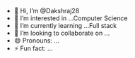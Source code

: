 - 👋 Hi, I’m @Dakshraj28
- 👀 I’m interested in ...Computer Science
- 🌱 I’m currently learning ...Full stack
- 💞️ I’m looking to collaborate on ...
- 😄 Pronouns: ...
- ⚡ Fun fact: ...

<!---
Dakshraj28/Dakshraj28 is a ✨ special ✨ repository because its `README.md` (this file) appears on your GitHub profile.
You can click the Preview link to take a look at your changes.
--->
